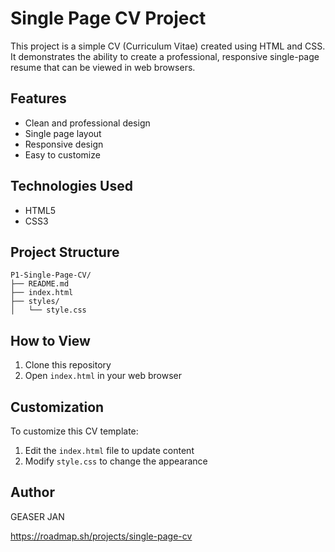 # Single Page CV Project

This project is a simple CV (Curriculum Vitae) created using HTML and CSS. It demonstrates the ability to create a professional, responsive single-page resume that can be viewed in web browsers.

## Features

- Clean and professional design
- Single page layout
- Responsive design
- Easy to customize

## Technologies Used

- HTML5
- CSS3

## Project Structure

```
P1-Single-Page-CV/
├── README.md
├── index.html
├── styles/
│   └── style.css
```

## How to View

1. Clone this repository
2. Open `index.html` in your web browser

## Customization

To customize this CV template:
1. Edit the `index.html` file to update content
2. Modify `style.css` to change the appearance

## Author

GEASER JAN

https://roadmap.sh/projects/single-page-cv